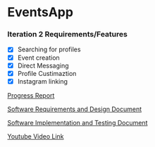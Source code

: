 # EventsApp

### Iteration 2 Requirements/Features

* [X] Searching for profiles
* [X] Event creation
* [X] Direct Messaging
* [X] Profile Custimaztion
* [X] Instagram linking

[Progress Report](https://github.com/Gregbgarman/EventsApp/blob/iteration2/Progress%20Report%20Template.docx)

[Software Requirements and Design Document](https://github.com/Gregbgarman/EventsApp/blob/iteration2/RD%20Template.docx)

[Software Implementation and Testing Document](https://github.com/Gregbgarman/EventsApp/blob/iteration2/IT%20Template.docx)

[Youtube Video Link](https://youtu.be/3FCHVX5l1Co)
